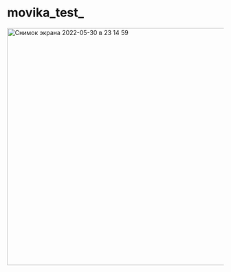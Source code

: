 # movika_test_

<img width="551" alt="Снимок экрана 2022-05-30 в 23 14 59" src="https://user-images.githubusercontent.com/74190597/171054840-aca64368-520e-4c51-b867-f0045489a869.png">
